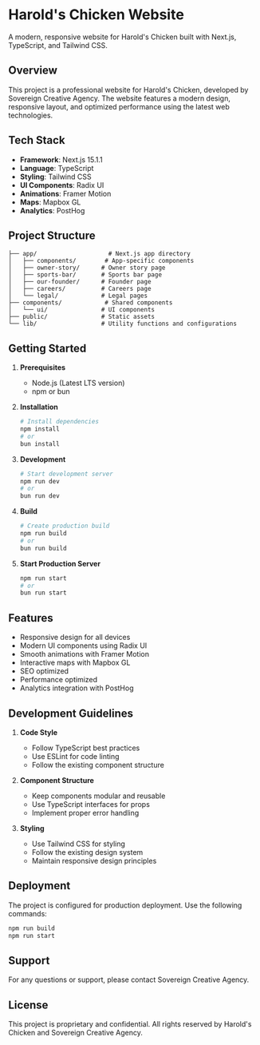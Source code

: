 # Harold's Chicken Website

A modern, responsive website for Harold's Chicken built with Next.js, TypeScript, and Tailwind CSS.

## Overview

This project is a professional website for Harold's Chicken, developed by Sovereign Creative Agency. The website features a modern design, responsive layout, and optimized performance using the latest web technologies.

## Tech Stack

- **Framework**: Next.js 15.1.1
- **Language**: TypeScript
- **Styling**: Tailwind CSS
- **UI Components**: Radix UI
- **Animations**: Framer Motion
- **Maps**: Mapbox GL
- **Analytics**: PostHog

## Project Structure

```
├── app/                    # Next.js app directory
│   ├── components/        # App-specific components
│   ├── owner-story/      # Owner story page
│   ├── sports-bar/       # Sports bar page
│   ├── our-founder/      # Founder page
│   ├── careers/          # Careers page
│   └── legal/            # Legal pages
├── components/            # Shared components
│   └── ui/               # UI components
├── public/               # Static assets
└── lib/                  # Utility functions and configurations
```

## Getting Started

1. **Prerequisites**
   - Node.js (Latest LTS version)
   - npm or bun

2. **Installation**
   ```bash
   # Install dependencies
   npm install
   # or
   bun install
   ```

3. **Development**
   ```bash
   # Start development server
   npm run dev
   # or
   bun run dev
   ```

4. **Build**
   ```bash
   # Create production build
   npm run build
   # or
   bun run build
   ```

5. **Start Production Server**
   ```bash
   npm run start
   # or
   bun run start
   ```

## Features

- Responsive design for all devices
- Modern UI components using Radix UI
- Smooth animations with Framer Motion
- Interactive maps with Mapbox GL
- SEO optimized
- Performance optimized
- Analytics integration with PostHog

## Development Guidelines

1. **Code Style**
   - Follow TypeScript best practices
   - Use ESLint for code linting
   - Follow the existing component structure

2. **Component Structure**
   - Keep components modular and reusable
   - Use TypeScript interfaces for props
   - Implement proper error handling

3. **Styling**
   - Use Tailwind CSS for styling
   - Follow the existing design system
   - Maintain responsive design principles

## Deployment

The project is configured for production deployment. Use the following commands:

```bash
npm run build
npm run start
```

## Support

For any questions or support, please contact Sovereign Creative Agency.

## License

This project is proprietary and confidential. All rights reserved by Harold's Chicken and Sovereign Creative Agency.
